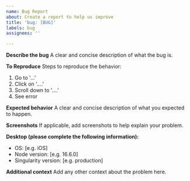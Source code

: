 ```yaml
---
name: Bug Report
about: Create a report to help us improve
title: 'bug: [BUG]'
labels: bug
assignees: ''

---
```


**Describe the bug**
A clear and concise description of what the bug is.

**To Reproduce**
Steps to reproduce the behavior:
1. Go to '...'
2. Click on '....'
3. Scroll down to '....'
4. See error

**Expected behavior**
A clear and concise description of what you expected to happen.

**Screenshots**
If applicable, add screenshots to help explain your problem.

**Desktop (please complete the following information):**
 - OS: [e.g. iOS]
 - Node version: [e.g. 16.6.0]
 - Singularity version: [e.g. production]

**Additional context**
Add any other context about the problem here.
